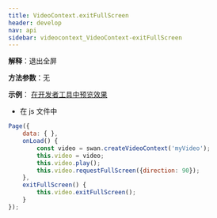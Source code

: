 ```yaml
---
title: VideoContext.exitFullScreen 
header: develop
nav: api
sidebar: videocontext_VideoContext-exitFullScreen 
---
```


  
 
**解释**：退出全屏

**方法参数**：无
 
**示例**：
<a href="swanide://fragment/57d35540eadfdeb3d37d3a10cfdfb9cf1573479499167" title="在开发者工具中预览效果" target="_self">在开发者工具中预览效果</a>


* 在 js 文件中

```js
Page({
    data: { },
    onLoad() {
        const video = swan.createVideoContext('myVideo');
        this.video = video;
        this.video.play();
        this.video.requestFullScreen({direction: 90});
    },
    exitFullScreen() {
        this.video.exitFullScreen();
    }
});
```